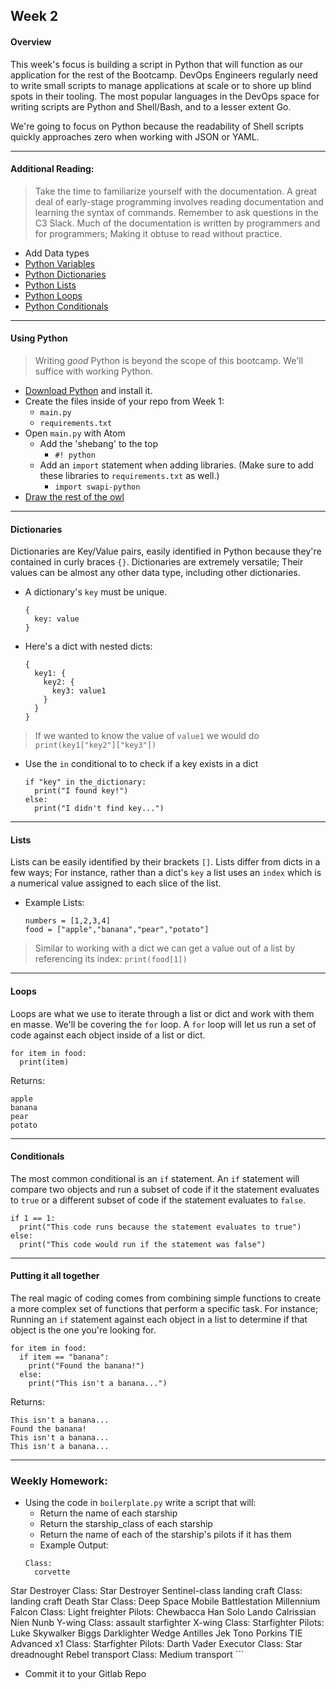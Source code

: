 ## Week 2
#### Overview
This week's focus is building a script in Python that will function as our application for the rest of the Bootcamp. DevOps Engineers regularly need to write small scripts to manage applications at scale or to shore up blind spots in their tooling. The most popular languages in the DevOps space for writing scripts are Python and Shell/Bash, and to a lesser extent Go.

We're going to focus on Python because the readability of Shell scripts quickly approaches zero when working with JSON or YAML.

---

#### Additional Reading:
> Take the time to familiarize yourself with the documentation. A great deal of early-stage programming involves reading documentation and learning the syntax of commands. Remember to ask questions in the C3 Slack. Much of the documentation is written by programmers and for programmers; Making it obtuse to read without practice.

- Add Data types
- [Python Variables](https://www.learnpython.org/en/Variables_and_Types)
- [Python Dictionaries](https://realpython.com/python-dicts/)
- [Python Lists](https://www.openbookproject.net/books/bpp4awd/ch03.html)
- [Python Loops](https://www.learnpython.org/en/Loops)
- [Python Conditionals](https://www.learnpython.org/en/Conditions)

---

#### Using Python
> Writing _good_ Python is beyond the scope of this bootcamp. We'll suffice with working Python.

- [Download Python](https://www.python.org/downloads/) and install it.
- Create the files inside of your repo from Week 1:
  - `main.py`
  - `requirements.txt`
- Open `main.py` with Atom
  - Add the 'shebang' to the top
    - `#! python`
  - Add an `import` statement when adding libraries. (Make sure to add these libraries to `requirements.txt` as well.)
    - `import swapi-python`
- [Draw the rest of the owl](https://i.kym-cdn.com/photos/images/original/000/572/078/d6d.jpg)

---

#### Dictionaries
Dictionaries are Key/Value pairs, easily identified in Python because they're contained in curly braces `{}`. Dictionaries are extremely versatile; Their values can be almost any other data type, including other dictionaries.
- A dictionary's `key` must be unique.
  ```
  {
    key: value
  }
  ```
- Here's a dict with nested dicts:
  ```
  {
    key1: {
      key2: {
        key3: value1
      }
    }
  }
  ```
> If we wanted to know the value of `value1` we would do `print(key1["key2"]["key3"])`

- Use the `in` conditional to to check if a key exists in a dict
  ```
  if "key" in the_dictionary:
    print("I found key!")
  else:
    print("I didn't find key...")
  ```

---

#### Lists
Lists can be easily identified by their brackets `[]`. Lists differ from dicts in a few ways; For instance, rather than a dict's `key` a list uses an `index` which is a numerical value assigned to each slice of the list.

- Example Lists:
  ```
  numbers = [1,2,3,4]
  food = ["apple","banana","pear","potato"]
  ```
> Similar to working with a dict we can get a value out of a list by referencing its index: `print(food[1])`

---

#### Loops
Loops are what we use to iterate through a list or dict and work with them en masse. We'll be covering the `for` loop. A `for` loop will let us run a set of code against each object inside of a list or dict.
```
for item in food:
  print(item)
```
Returns:
```
apple
banana
pear
potato
```

---

#### Conditionals
The most common conditional is an `if` statement. An `if` statement will compare two objects and run a subset of code if it the statement evaluates to `true` or a different subset of code if the statement evaluates to `false`.
```
if 1 == 1:
  print("This code runs because the statement evaluates to true")
else:
  print("This code would run if the statement was false")
```

---

#### Putting it all together
The real magic of coding comes from combining simple functions to create a more complex set of functions that perform a specific task. For instance; Running an `if` statement against each object in a list to determine if that object is the one you're looking for.
```
for item in food:
  if item == "banana":
    print("Found the banana!")
  else:
    print("This isn't a banana...")
```
Returns:
```
This isn't a banana...
Found the banana!
This isn't a banana...
This isn't a banana...
```

---

### Weekly Homework:
- Using the code in `boilerplate.py` write a script that will:
  - Return the name of each starship
  - Return the starship_class of each starship
  - Return the name of each of the starship's pilots if it has them
  - Example Output:
  ```CR90 corvette
  Class:
    corvette
Star Destroyer
  Class:
    Star Destroyer
Sentinel-class landing craft
  Class:
    landing craft
Death Star
  Class:
    Deep Space Mobile Battlestation
Millennium Falcon
  Class:
    Light freighter
  Pilots:
    Chewbacca
    Han Solo
    Lando Calrissian
    Nien Nunb
Y-wing
  Class:
    assault starfighter
X-wing
  Class:
    Starfighter
  Pilots:
    Luke Skywalker
    Biggs Darklighter
    Wedge Antilles
    Jek Tono Porkins
TIE Advanced x1
  Class:
    Starfighter
  Pilots:
    Darth Vader
Executor
  Class:
    Star dreadnought
Rebel transport
  Class:
    Medium transport
    ```

- Commit it to your Gitlab Repo
